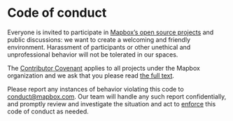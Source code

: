 # Code of conduct

Everyone is invited to participate in [Mapbox’s open source projects](https://github.com/mapbox) and public discussions: we want to create a welcoming and friendly environment. Harassment of participants or other unethical and unprofessional behavior will not be tolerated in our spaces.

The [Contributor Covenant](https://contributor-covenant.org) applies to all projects under the Mapbox organization and we ask that you please read [the full text](https://www.contributor-covenant.org/version/2/0/code_of_conduct.html).

Please report any instances of behavior violating this code to conduct@mapbox.com. Our team will handle any such report confidentially, and promptly review and investigate the situation and act to [enforce](https://www.contributor-covenant.org/version/2/0/code_of_conduct#enforcement) this code of conduct as needed.
